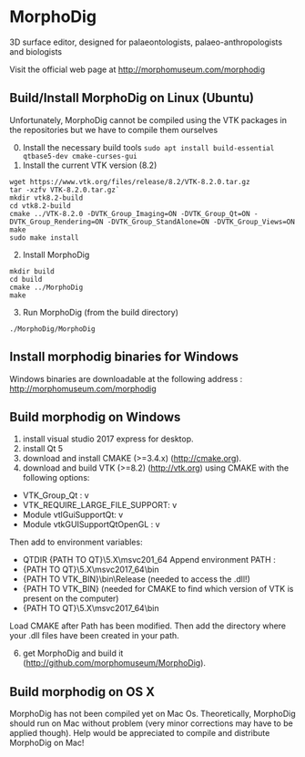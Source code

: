 # MorphoDig
3D surface editor, designed for palaeontologists, palaeo-anthropologists and biologists

Visit the official web page at http://morphomuseum.com/morphodig


## Build/Install MorphoDig on Linux (Ubuntu)

Unfortunately, MorphoDig cannot be compiled using the VTK packages in the repositories but we have to compile them ourselves

0. Install the necessary build tools
`sudo apt install build-essential qtbase5-dev cmake-curses-gui`
1. Install the current VTK version (8.2)
```
wget https://www.vtk.org/files/release/8.2/VTK-8.2.0.tar.gz
tar -xzfv VTK-8.2.0.tar.gz`
mkdir vtk8.2-build
cd vtk8.2-build
cmake ../VTK-8.2.0 -DVTK_Group_Imaging=ON -DVTK_Group_Qt=ON -DVTK_Group_Rendering=ON -DVTK_Group_StandAlone=ON -DVTK_Group_Views=ON
make 
sudo make install
```
2. Install MorphoDig
``` 
mkdir build
cd build
cmake ../MorphoDig
make
```
3. Run MorphoDig (from the build directory)
```
./MorphoDig/MorphoDig
```
    
   
## Install morphodig binaries for Windows 

Windows binaries are downloadable at the following address : http://morphomuseum.com/morphodig 
  
## Build morphodig on Windows
1.  install visual studio 2017 express for desktop.
2.  install Qt 5
4.  download and install CMAKE (>=3.4.x) (http://cmake.org).
5.  download and build VTK (>=8.2) (http://vtk.org) using CMAKE with the following options:
* VTK_Group_Qt : v
* VTK_REQUIRE_LARGE_FILE_SUPPORT: v
* Module vtlGuiSupportQt: v
* Module vtkGUISupportQtOpenGL : v



Then add to environment variables: 
* QTDIR {PATH TO QT}\5.X\msvc201_64
Append environment PATH : 
* {PATH TO QT}\5.X\msvc2017_64\bin
* {PATH TO VTK_BIN}\bin\Release (needed to access the .dll!)
* {PATH TO VTK_BIN} (needed for CMAKE to find which version of VTK is present on the computer)
* {PATH TO QT}\5.X\msvc2017_64\bin 

Load CMAKE after Path has been modified. Then add the directory where your .dll files have been created in your path.

6.  get MorphoDig and build it (http://github.com/morphomuseum/MorphoDig). 

## Build morphodig on OS X

MorphoDig has not been compiled yet on Mac Os. Theoretically, MorphoDig should run on Mac without problem (very minor corrections may have to be applied though). Help would be appreciated to compile and distribute MorphoDig on Mac!
    
    
